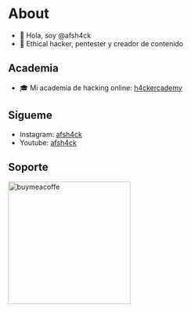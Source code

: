 # About
- 👋 Hola, soy @afsh4ck
- 👾 Ethical hacker, pentester y creador de contenido

## Academia
- 🎓 Mi academia de hacking online: <a href="https://www.h4ckercademy.com">h4ckercademy</a>

## Sígueme
- Instagram:   <a href="https://www.instagram.com/afsh4ck/">afsh4ck</a>
- Youtube:     <a href="https://youtube.com/@afsh4ck">afsh4ck</a>

## Soporte

<a href="https://www.buymeacoffee.com/afsh4ck" rel="nofollow"><img width="250" alt="buymeacoffe" src="https://camo.githubusercontent.com/b046532cac63358f348a2cf0b9f45916e7a13de1a2ccb4ebef504b0a882bb2b3/68747470733a2f2f63646e2e6275796d6561636f666665652e636f6d2f627574746f6e732f76322f64656661756c742d6f72616e67652e706e67" data-canonical-src="https://cdn.buymeacoffee.com/buttons/v2/default-orange.png" style="max-width: 100%;"></a>
